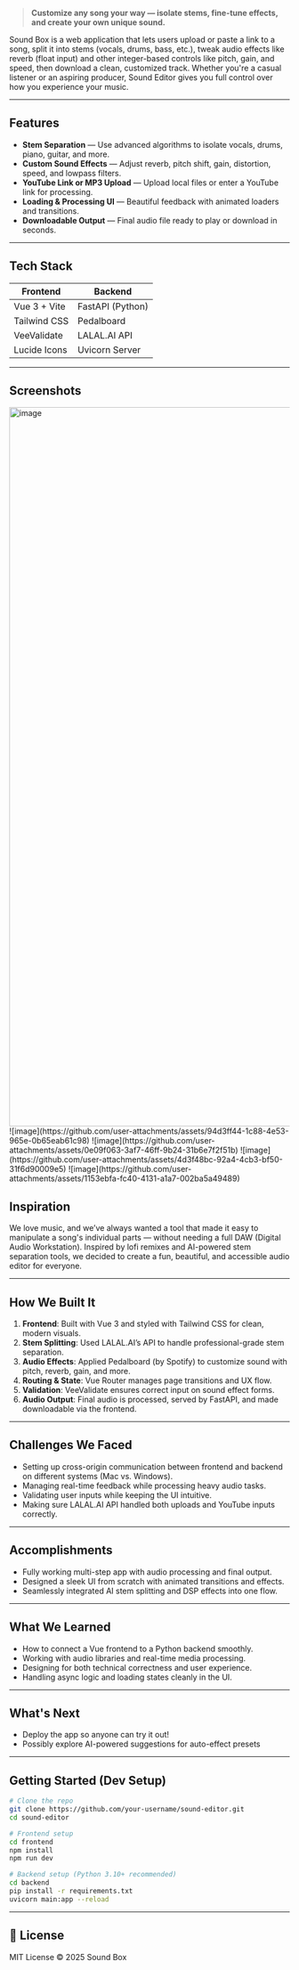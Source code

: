 
> **Customize any song your way — isolate stems, fine-tune effects, and create your own unique sound.**

Sound Box is a web application that lets users upload or paste a link to a song, split it into stems (vocals, drums, bass, etc.), tweak audio effects like reverb (float input) and other integer-based controls like pitch, gain, and speed, then download a clean, customized track. Whether you're a casual listener or an aspiring producer, Sound Editor gives you full control over how you experience your music.

---

## Features

- **Stem Separation** — Use advanced algorithms to isolate vocals, drums, piano, guitar, and more.
- **Custom Sound Effects** — Adjust reverb, pitch shift, gain, distortion, speed, and lowpass filters.
- **YouTube Link or MP3 Upload** — Upload local files or enter a YouTube link for processing.
- **Loading & Processing UI** — Beautiful feedback with animated loaders and transitions.
- **Downloadable Output** — Final audio file ready to play or download in seconds.

---

## Tech Stack

| Frontend     | Backend          |
| ------------ | ---------------- |
| Vue 3 + Vite | FastAPI (Python) |
| Tailwind CSS | Pedalboard       |
| VeeValidate  | LALAL.AI API     |
| Lucide Icons | Uvicorn Server   |

---

## Screenshots
<img width="1292" alt="image" src="https://github.com/user-attachments/assets/01800564-6269-4123-9fb7-9fb217de7a7c" />
![image](https://github.com/user-attachments/assets/94d3ff44-1c88-4e53-965e-0b65eab61c98)
![image](https://github.com/user-attachments/assets/0e09f063-3af7-46ff-9b24-31b6e7f2f51b)
![image](https://github.com/user-attachments/assets/4d3f48bc-92a4-4cb3-bf50-31f6d90009e5)
![image](https://github.com/user-attachments/assets/1153ebfa-fc40-4131-a1a7-002ba5a49489)


## Inspiration

We love music, and we’ve always wanted a tool that made it easy to manipulate a song's individual parts — without needing a full DAW (Digital Audio Workstation). Inspired by lofi remixes and AI-powered stem separation tools, we decided to create a fun, beautiful, and accessible audio editor for everyone.

---

## How We Built It

1. **Frontend**: Built with Vue 3 and styled with Tailwind CSS for clean, modern visuals.
2. **Stem Splitting**: Used LALAL.AI’s API to handle professional-grade stem separation.
3. **Audio Effects**: Applied Pedalboard (by Spotify) to customize sound with pitch, reverb, gain, and more.
4. **Routing & State**: Vue Router manages page transitions and UX flow.
5. **Validation**: VeeValidate ensures correct input on sound effect forms.
6. **Audio Output**: Final audio is processed, served by FastAPI, and made downloadable via the frontend.

---

## Challenges We Faced

- Setting up cross-origin communication between frontend and backend on different systems (Mac vs. Windows).
- Managing real-time feedback while processing heavy audio tasks.
- Validating user inputs while keeping the UI intuitive.
- Making sure LALAL.AI API handled both uploads and YouTube inputs correctly.

---

## Accomplishments

- Fully working multi-step app with audio processing and final output.
- Designed a sleek UI from scratch with animated transitions and effects.
- Seamlessly integrated AI stem splitting and DSP effects into one flow.

---

## What We Learned

- How to connect a Vue frontend to a Python backend smoothly.
- Working with audio libraries and real-time media processing.
- Designing for both technical correctness and user experience.
- Handling async logic and loading states cleanly in the UI.

---

## What's Next

- Deploy the app so anyone can try it out!
- Possibly explore AI-powered suggestions for auto-effect presets
---

## Getting Started (Dev Setup)

```bash
# Clone the repo
git clone https://github.com/your-username/sound-editor.git
cd sound-editor

# Frontend setup
cd frontend
npm install
npm run dev

# Backend setup (Python 3.10+ recommended)
cd backend
pip install -r requirements.txt
uvicorn main:app --reload
```

---

## 📄 License

MIT License © 2025 Sound Box
